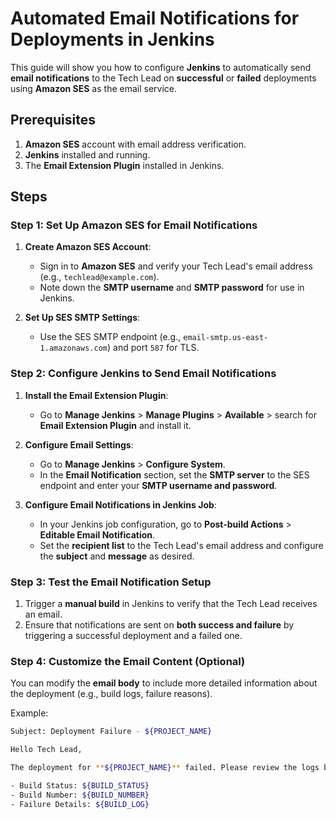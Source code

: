 # Automated Email Notifications for Deployments in Jenkins

This guide will show you how to configure **Jenkins** to automatically send **email notifications** to the Tech Lead on **successful** or **failed** deployments using **Amazon SES** as the email service.

## Prerequisites

1. **Amazon SES** account with email address verification.
2. **Jenkins** installed and running.
3. The **Email Extension Plugin** installed in Jenkins.

## Steps

### Step 1: Set Up Amazon SES for Email Notifications

1. **Create Amazon SES Account**:
   - Sign in to **Amazon SES** and verify your Tech Lead's email address (e.g., `techlead@example.com`).
   - Note down the **SMTP username** and **SMTP password** for use in Jenkins.

2. **Set Up SES SMTP Settings**:
   - Use the SES SMTP endpoint (e.g., `email-smtp.us-east-1.amazonaws.com`) and port `587` for TLS.

### Step 2: Configure Jenkins to Send Email Notifications

1. **Install the Email Extension Plugin**:
   - Go to **Manage Jenkins** > **Manage Plugins** > **Available** > search for **Email Extension Plugin** and install it.

2. **Configure Email Settings**:
   - Go to **Manage Jenkins** > **Configure System**.
   - In the **Email Notification** section, set the **SMTP server** to the SES endpoint and enter your **SMTP username and password**.

3. **Configure Email Notifications in Jenkins Job**:
   - In your Jenkins job configuration, go to **Post-build Actions** > **Editable Email Notification**.
   - Set the **recipient list** to the Tech Lead's email address and configure the **subject** and **message** as desired.

### Step 3: Test the Email Notification Setup

1. Trigger a **manual build** in Jenkins to verify that the Tech Lead receives an email.
2. Ensure that notifications are sent on **both success and failure** by triggering a successful deployment and a failed one.

### Step 4: Customize the Email Content (Optional)

You can modify the **email body** to include more detailed information about the deployment (e.g., build logs, failure reasons).

Example:
```bash
Subject: Deployment Failure - ${PROJECT_NAME}

Hello Tech Lead,

The deployment for **${PROJECT_NAME}** failed. Please review the logs below:

- Build Status: ${BUILD_STATUS}
- Build Number: ${BUILD_NUMBER}
- Failure Details: ${BUILD_LOG}

